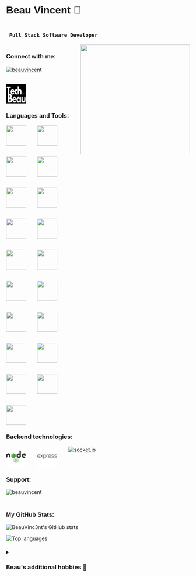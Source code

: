 
<!-- Add "Montserrat Semibold 600" styling -->
<h1 align="left" style="font-family: 'Montserrat', sans-serif; font-weight: 600;">
  Beau Vincent 🚀
</h1>

<!-- Profile views tab 
<p align="right" style="font-family: 'Montserrat', sans-serif; font-weight: 600;"> 
  <img src="https://komarev.com/ghpvc/?username=beauvinc3nt&label=Profile%20views&color=0e75b6&style=flat" alt="beauvinc3nt" /> 
</p>  -->

<!-- Beau's expertise title -->
<h3 align="left" style="font-family: 'Montserrat'; font-weight: 800; display: inline-block;">
  <code> Full Stack Software Developer </code>
</h3>

<!-- Spinning hacker gif -->
<img align="right" src="https://www.gifcen.com/wp-content/uploads/2023/07/hacker-gif-8.gif" width="300" height="300">


<br>

<!-- Main content container -->
<div style="margin: 20px 0;">

  <!-- Connect With Me -->
  <h3 align="left" style="font-family: 'Montserrat', sans-serif; font-weight: 600;">Connect with me:</h3>
  <p style="display: flex; flex-wrap: wrap; gap: 30px; justify-content: flex-start; margin-bottom: 20px;">
<!-- LinkedIn icon + link -->
    <a href="https://www.linkedin.com/in/beau-vincent-6637232a2/" target="blank">
      <img align="center" src="https://raw.githubusercontent.com/rahuldkjain/github-profile-readme-generator/master/src/images/icons/Social/linked-in-alt.svg" alt="beauvincent" height="55" width="55" />
    </a>
    &nbsp;
    <!--TechBeau.co.uk icon + link -->
     <a href="https://techbeau.co.uk/" target="_blank">
    <img align="center" src="TechBeauLogo.png" alt="Visit my portfolio" height="55" width="55"/>
  </a>
  </p>

  <!-- Languages and Tools -->
  <h3 align="left" style="font-family: 'Montserrat', sans-serif; font-weight: 600;">Languages and Tools:</h3>
  
 

          
  <div style="display: flex; flex-wrap: wrap; gap: 30px; justify-content: flex-start; margin-bottom: 20px;"> 
  <img src="https://cdn.jsdelivr.net/gh/devicons/devicon@latest/icons/vscode/vscode-original.svg" width="55" height="55"/>
  <img src="https://cdn.jsdelivr.net/gh/devicons/devicon@latest/icons/javascript/javascript-original.svg" width="55" height="55"/>
  <img src="https://cdn.jsdelivr.net/gh/devicons/devicon@latest/icons/react/react-original-wordmark.svg" width="55" height="55"/>
<img src="https://cdn.jsdelivr.net/gh/devicons/devicon@latest/icons/tailwindcss/tailwindcss-original.svg" width="55" height="55" />
<img src="https://cdn.jsdelivr.net/gh/devicons/devicon@latest/iconsgit/git-original.svg" width="55" height="55" />
<img src="https://cdn.jsdelivr.net/gh/devicons/devicon@latest/icons/nodejs/nodejs-original-wordmark.svg" width="55" height="55" />
<img src="https://cdn.jsdelivr.net/gh/devicons/devicon@latest/icons/figma/figma-original.svg" width="55" height="55" />
<img src="https://cdn.jsdelivr.net/gh/devicons/devicon@latest/iconsfirebase/firebase-original.svg" width="55" height="55" />
<img src="https://cdn.jsdelivr.net/gh/devicons/devicon@latest/icons/jest/jest-plain.svg" width="55" height="55" />
<img src="https://cdn.jsdelivr.net/gh/devicons/devicon@latest/icons/express/express-original-wordmark.svg" width="55" height="55" />
<img src="https://cdn.jsdelivr.net/gh/devicons/devicon@latest/icons/postgresql/postgresql-original.svg" width="55" height="55" />
<img src="https://cdn.jsdelivr.net/gh/devicons/devicon@latest/icons/postman/postman-original.svg" width="55" height="55" />
<img src="https://cdn.jsdelivr.net/gh/devicons/devicon@latest/icons//mongodb/mongodb-original-wordmark.svg" width="55" height="55" />
<img src="https://cdn.jsdelivr.net/gh/devicons/devicon@latest/icons/socketio/socketio-original-wordmark.svg" width="55" height="55" />
<img src="https://cdn.jsdelivr.net/gh/devicons/devicon@latest/icons/nextjs/nextjs-original.svg" width="55" height="55" />
<img src="https://cdn.jsdelivr.net/gh/devicons/devicon@latest/icons/vitejs/vitejs-original.svg" width="55" height="55" />
<img src="https://cdn.jsdelivr.net/gh/devicons/devicon@latest/icons/vercel/vercel-original-wordmark.svg" width="55" height="55" />
<img src="https://cdn.jsdelivr.net/gh/devicons/devicon@latest/icons/supabase/supabase-original.svg" width="55" height="55" />
<img src="https://cdn.jsdelivr.net/gh/devicons/devicon@latest/icons/netlify/netlify-original-wordmark.svg" width="55" height="55" />   
  </div>


  <h3> Backend technologies: </h3>
  <div style="display: flex; flex-wrap: wrap; gap: 30px; justify-content: flex-start; margin-bottom: 20px;"> <a href="https://nodejs.org" target="_blank" rel="noreferrer"> <img src="https://raw.githubusercontent.com/devicons/devicon/master/icons/nodejs/nodejs-original-wordmark.svg" alt="nodejs" width="55" height="55" /> </a> <a href="https://expressjs.com" target="_blank" rel="noreferrer"> <img src="https://raw.githubusercontent.com/devicons/devicon/master/icons/express/express-original-wordmark.svg" alt="express" width="55" height="55" /> </a> <a href="https://socket.io/" target="_blank" rel="noreferrer"> <img src="https://www.vectorlogo.zone/logos/socketio/socketio-icon.svg" alt="socket.io" width="55" height="55" /> </a> </div>


  <!-- Support Section -->
  <h3 align="left" style="font-family: 'Montserrat', sans-serif; font-weight: 600;">Support:</h3>
  <p style="margin-bottom: 20px;">
    <a href="https://www.buymeacoffee.com/beauvincent"> 
      <img align="left" src="https://cdn.buymeacoffee.com/buttons/v2/default-yellow.png" height="50" width="210" alt="beauvincent" />
    </a>
  </p>

</div>
<br><br>
<!-- Separate GitHub Stats Section -->
<div style="margin: 20px 0;">
  <h3 align="left" style="font-family: 'Montserrat', sans-serif; font-weight: 600;">My GitHub Stats:</h3>
  <p align="left">
    <img src="https://github-readme-stats.vercel.app/api?username=BeauVinc3nt&show_icons=true&theme=radical&cache_seconds=1800" alt="BeauVinc3nt's GitHub stats" />  <!-- Cache seconds ensures the values are updated frequently-->
  </p>

  <!-- Top Languages -->
  <p align="left">
    <img src="https://github-readme-stats.vercel.app/api/top-langs/?username=BeauVinc3nt&layout=compact&theme=radical" alt="Top languages" />
  </p>
</div>

<!-- Adding drop down section for my personal hobbies-->
<details>
  <summary><h3> Beau's additional hobbies 📜</h3></summary>
  <div style="font-family: 'Montserrat';">
    <div>- Chess♟️</div>
    <div>- Problem Solving 🧠</div>
    <div>- Exercising 🏋🏻‍♂️</div>
    <div>- Health and Wellbeing 🍎</div>
    <div>- Videography 📷</div>
  </div>
</details>
  
<!-- Adding Responsive CSS by wrapping in a div func -> cannot directly use CSS in ReadMe file. -->
<div style=
  @media (max-width: 768px) {
    div[style*="display: flex"] a {
      width: 30%; /* Ensures 3 icons per row on smaller screens */
      text-align: center; /* Aligns icons within their row */
      margin: 0 auto; /* Centers icons horizontally */
    }
  }
</div>

